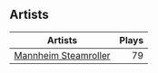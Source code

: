 ## Artists
Artists | Plays 
----- | -----: 
[Mannheim Steamroller](/artists/mannheim-steamroller-39605) | 79

